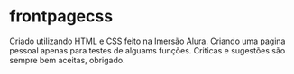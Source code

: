 # frontpagecss
Criado utilizando HTML e CSS feito na Imersão Alura.
Criando uma pagina pessoal apenas para testes de alguams funções.
Criticas e sugestões são sempre bem aceitas, obrigado.

